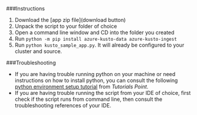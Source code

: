 ###Instructions

1. Download the [app zip file](download button) 
2. Unpack the script to your folder of choice
3. Open a command line window and CD into the folder you created 
4. Run `python -m pip install azure-kusto-data azure-kusto-ingest`
5. Run `python kusto_sample_app.py`. It will already be configured to your cluster and source.

###Troubleshooting

* If you are having trouble running python on your machine or need instructions on how to install python, you can consult the following [python environment setup tutorial](https://www.tutorialspoint.com/python/python_environment.htm) from _Tutorials Point_.
* If you are having trouble running the script from your IDE of choice, first check if the script runs from command line, then consult the troubleshooting references of your IDE.   